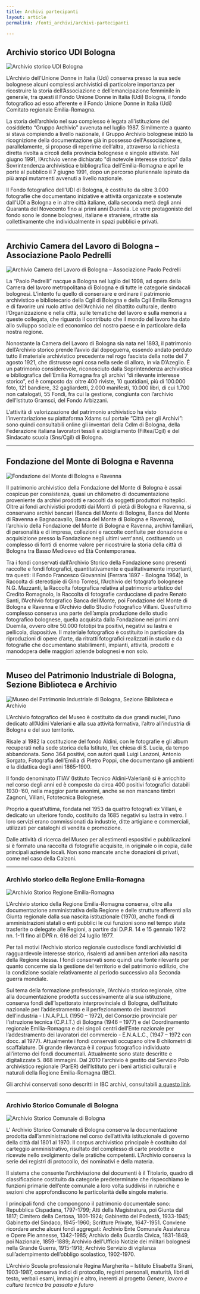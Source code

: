 ```yaml
---
title: Archivi partecipanti
layout: article
permalink: /fonti_archivi/archivi-partecipanti

---
```


## Archivio storico UDI Bologna 

![Archivio storico UDI Bologna](../images/archivi/udi-bologna.jpg)

L’Archivio dell'Unione Donne in Italia (Udi) conserva presso la sua sede bolognese alcuni complessi archivistici di particolare importanza per ricostruire la storia dell’Associazione e dell’emancipazione femminile in generale, tra questi il Fondo Unione Donne in Italia (Udi) Bologna, il fondo fotografico ad esso afferente e il Fondo Unione Donne in Italia (Udi) Comitato regionale Emilia-Romagna. 

La storia dell’archivio nel suo complesso è legata all'istituzione del cosiddetto “Gruppo Archivio” avvenuta nel luglio 1987. Similmente a quanto si stava compiendo a livello nazionale, il Gruppo Archivio bolognese iniziò la ricognizione della documentazione già in possesso dell'Associazione e, parallelamente, si propose di reperirne dell‘altra, attraverso la richiesta diretta rivolta a circoli della provincia bolognese e singole attiviste. Nel giugno 1991, l’Archivio venne dichiarato "di notevole interesse storico" dalla Sovrintendenza archivistica e bibliografica dell’Emilia-Romagna e aprì le porte al pubblico il 7 giugno 1991, dopo un percorso pluriennale ispirato da più ampi mutamenti avvenuti a livello nazionale.

Il Fondo fotografico dell’UDI di Bologna, è costituito da oltre 3.000 fotografie che documentano iniziative e attività organizzate e sostenute dall'UDI a Bologna e in altre città italiane, dalla seconda metà degli anni Quaranta del Novecento fino ai primi anni Duemila. Le vere protagoniste del fondo sono le donne bolognesi, italiane e straniere, ritratte sia collettivamente che individualmente in spazi pubblici e privati. 


---


## Archivio Camera del Lavoro di Bologna – Associazione Paolo Pedrelli

![Archivio Camera del Lavoro di Bologna – Associazione Paolo Pedrelli](../images/archivi/paolo-pedrelli.jpg)

La “Paolo Pedrelli” nacque a Bologna nel luglio del 1998, ad opera della Camera del lavoro metropolitana di Bologna e di tutte le categorie sindacali bolognesi. L’intento fu quello di conservare e ordinare il patrimonio archivistico e bibliotecario della Cgil di Bologna e della Cgil Emilia Romagna e di favorire unì ruolo attivo dell’Archivio nel dibattito culturale, dentro l’Organizzazione e nella città, sulle tematiche del lavoro e sulla memoria a queste collegata, che riguarda il contributo che il mondo del lavoro ha dato allo sviluppo sociale ed economico del nostro paese e in particolare della nostra regione.

Nonostante la Camera del Lavoro di Bologna sia nata nel 1893, il patrimonio dell’Archivio storico prende l’avvio dal dopoguerra, essendo andato perduto tutto il materiale archivistico precedente nel rogo fascista della notte del 7 agosto 1921, che distrusse ogni cosa nella sede di allora, in via D’Azeglio. È un patrimonio considerevole, riconosciuto dalla Soprintendenza archivistica e bibliografica dell’Emilia Romagna fra gli archivi “di rilevante interesse storico”, ed è composto da: oltre 400 riviste, 10 quotidiani, più di 100.000 foto, 121 bandiere, 32 gagliardetti, 2.000 manifesti, 10.000 libri, di cui 1.700 non catalogati, 55 Fondi, fra cui la gestione, congiunta con l’archivio dell’Istituto Gramsci, del Fondo Arbizzani.

L’attività di valorizzazione del patrimonio archivistico ha visto l’inventariazione su piattaforma Xdams sul portale “Città per gli Archivi”: sono quindi consultabili online gli inventari della Cdlm di Bologna, della Federazione italiana lavoratori tessili e abbigliamento (Filtea/Cgil) e del Sindacato scuola (Sns/Cgil) di Bologna. 


---


## Fondazione del Monte di Bologna e Ravenna

![Fondazione del Monte di Bologna e Ravenna](../images/archivi/fondazione-del-monte.jpg)

Il patrimonio archivistico della Fondazione del Monte di Bologna è assai cospicuo per consistenza, quasi un chilometro di documentazione proveniente da archivi prodotti e raccolti da soggetti produttori molteplici. Oltre ai fondi archivistici prodotti dai Monti di pietà di Bologna e Ravenna, si conservano archivi bancari (Banca del Monte di Bologna, Banca del Monte di Ravenna e Bagnacavallo, Banca del Monte di Bologna e Ravenna), l’archivio della Fondazione del Monte di Bologna e Ravenna, archivi familiari, di personalità e di impresa, collezioni e raccolte confluite per donazione e acquisizione presso la Fondazione negli ultimi vent'anni, costituendo un complesso di fonti di enorme valore per ricostruire la storia della città di Bologna tra Basso Medioevo ed Età Contemporanea. 

Tra i fondi conservati dall’Archivio Storico della Fondazione sono presenti raccolte e fondi fotografici, quantitativamente e qualitativamente importanti, tra questi: il Fondo Francesco Giovannini (Ferrara 1897 - Bologna 1964), la Raccolta di stereotipie di Gino Torresi, l’Archivio del fotografo bolognese N.G. Mazzanti, la Raccolta fotografica relativa al patrimonio artistico del Credito Romagnolo, la Raccolta di fotografie carducciane di padre Renato Santi, l’Archivio fotografico Banca del Monte, poi Fondazione del Monte di Bologna e Ravenna e l’Archivio dello Studio Fotografico Villani. Quest’ultimo complesso conserva una parte dell’ampia produzione dello studio fotografico bolognese, quella acquisita dalla Fondazione nei primi anni Duemila, ovvero oltre 50.000 fototipi tra positivi, negativi su lastra e pellicola, diapositive. Il materiale fotografico è costituito in particolare da riproduzioni di opere d’arte, da ritratti fotografici realizzati in studio e da fotografie che documentano stabilimenti, impianti, attività, prodotti e manodopera delle maggiori aziende bolognesi e non solo. 

---

## Museo del Patrimonio Industriale di Bologna, Sezione Biblioteca e Archivio

![Museo del Patrimonio Industriale di Bologna, Sezione Biblioteca e Archivio](../images/archivi/museo-patrimonio.jpg)


L’Archivio fotografico del Museo è costituito da due grandi nuclei, l’uno dedicato all’Aldini Valeriani e alla sua attività formativa, l’altro all’industria di Bologna e del suo territorio.

Risale al 1982 la costituzione del fondo Aldini, con le fotografie e gli album recuperati nella sede storica della Istituto, l’ex chiesa di S. Lucia, da tempo abbandonata. Sono 364 positivi, con autori quali Luigi Lanzoni, Antonio Sorgato, Fotografia dell’Emilia di Pietro Poppi, che documentano gli ambienti e la didattica degli anni 1865-1900. 

Il fondo denominato ITIAV (Istituto Tecnico Aldini-Valeriani) si è arricchito nel corso degli anni ed è composto da circa 400 positivi fotografici databili 1930-’60, nella maggior parte anonimi, anche se non mancano timbri Zagnoni, Villani, Fototecnica Bolognese. 

Proprio a quest’ultima, fondata nel 1953 da quattro fotografi ex Villani, è dedicato un ulteriore fondo, costituito da 1685 negativi su lastra in vetro. I loro servizi erano commissionati da industrie, ditte artigiane e commerciali, utilizzati per cataloghi di vendita e promozione.

Dalle attività di ricerca del Museo per allestimenti espositivi e pubblicazioni si è formato una raccolta di fotografie acquisite, in originale o in copia, dalle principali aziende locali. Non sono mancate anche donazioni di privati, come nel caso della Calzoni.

---

### Archivio storico della Regione Emilia-Romagna

![Archivio Storico Regione Emilia-Romagna](../images/archivi/storico-regione-emilia-romagna.jpg)

L’Archivio storico della Regione Emilia-Romagna conserva, oltre alla documentazione amministrativa della Regione e delle strutture afferenti alla Giunta regionale dalla sua nascita istituzionale (1970), anche fondi di amministrazioni statali o enti pubblici le cui funzioni sono nel tempo state trasferite o delegate alle Regioni, a partire dai D.P.R. 14 e 15 gennaio 1972 nn. 1-11 fino al DPR n. 616 del 24 luglio 1977.

Per tali motivi l’Archivio storico regionale custodisce fondi archivistici di ragguardevole interesse storico, risalenti ad anni ben anteriori alla nascita della Regione stessa. I fondi conservati sono quindi una fonte rilevante per quanto concerne sia la gestione del territorio e del patrimonio edilizio, che la condizione sociale relativamente al periodo successivo alla Seconda guerra mondiale.  

Sul tema della formazione professionale, l’Archivio storico regionale, oltre alla documentazione prodotta successivamente alla sua istituzione, conserva fondi dell’Ispettorato interprovinciale di Bologna, dell’Istituto nazionale per l’addestramento e il perfezionamento dei lavoratori dell’industria - I.N.A.P.L.I. (1950 – 1972), del Consorzio provinciale per l’istruzione tecnica (C.P.I.T.) di Bologna (1946 – 1977) e del Coordinamento regionale Emilia-Romagna e dei singoli centri dell’Ente nazionale per l’addestramento dei lavoratori del commercio  - E.N.A.L.C., (1947 – 1972 con docc. al 1977).
Attualmente i fondi conservati occupano oltre 8 chilometri di scaffalature. Di grande rilevanza è il *corpus* fotografico individuato all’interno dei fondi documentali. Attualmente sono state descritte e digitalizzate 5. 868 immagini. Dal 2010 l’archivio è gestito dal Servizio Polo archivistico regionale (ParER) dell'Istituto per i beni artistici culturali e naturali della Regione Emilia-Romagna (IBC). 

Gli archivi conservati sono descritti in IBC archivi, consultabili [a questo link](http://archivi.ibc.regione.emilia-romagna.it/ibc-cms/cms.item?munu_str=0_1_3&numDoc=9&flagview=viewItemCaster&selId=3se445d2c7af314d01&itemDoc=792&typeItem=1#nogo).


---

### Archivio Storico Comunale di Bologna 

![Archivio Storico Comunale di Bologna](../images/archivi/archivio-storico-comunale-bologna.jpg)

L’ Archivio Storico Comunale di Bologna conserva la documentazione prodotta dall’amministrazione nel corso dell’attività istituzionale di governo della città dal 1801 al 1970. Il corpus archivistico principale è costituito dal carteggio amministrativo, risultato del complesso di carte prodotte e ricevute nello svolgimento delle pratiche competenti. L’Archivio conserva la serie dei registri di protocollo, dei nominativi e della materia.

Il sistema che consente l’archiviazione dei documenti è il Titolario, quadro di classificazione costituito da categorie predeterminate che rispecchiamo le funzioni primarie dell’ente comunale a loro volta suddivisi in rubriche e sezioni che approfondiscono le particolarità delle singole materie.

I principali fondi che compongono il patrimonio documentale sono: Repubblica Cispadana, 1797-1799; Atti della Magistratura, poi Giunta dal 1817; Cimitero della Certosa, 1801-1924; Gabinetto del Podestà, 1933-1945; Gabinetto del Sindaco, 1945-1960; Scritture Private, 1647-1951. Conviene ricordare anche alcuni fondi aggregati: Archivio Ente Comunale Assistenza e Opere Pie annesse, 1342-1985; Archivio della Guardia Civica, 1831-1849, poi Nazionale, 1859-1889; Archivio dell’Ufficio Notizie dei militari bolognesi nella Grande Guerra, 1915-1918; Archivio Servizio di vigilanza sull’adempimento dell’obbligo scolastico, 1902-1970.

L’Archivio Scuola professionale Regina Margherita – Istituto Elisabetta Sirani, 1903-1987, conserva indici di protocollo, registri personali, maturità, libri di testo, verbali esami, immagini e altro, inerenti al progetto *Genere, lavoro e cultura tecnica tra passato e futuro*
